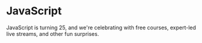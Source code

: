 # JavaScript
JavaScript is turning 25, and we're celebrating with free courses, expert-led live streams, and other fun surprises.